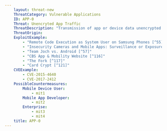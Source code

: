 ```yaml
---
    layout: threat-new
    ThreatCategory: Vulnerable Applications
    ID: APP-0
    Threat: Unencryted App Traffic
    ThreatDescription: "Transmission of app or device data unencrypted allows any attacker with access to the physical media channel (e.g. proximity to wireless radios) to intercept that data. Even if the data is not directly sensitive, it may in combination with other data, allow an attacker in infer sensitive information or conduct other attacks against the user or device (e.g. geo-physical tracking, social engineering, phishing, watering-hole attacks)."
    ThreatOrigin:
    ExploitExample:
        - "Remote Code Execution as System User on Samsung Phones [^55]"
        - "Insecurity Cameras and Mobile Apps: Surveillance or Exposure? [^56]"
        - "Team Joch vs. Android [^57]"
        - "CBS App & Mobility Website [^116]"
        - "The Fork [^117]"
        - "Card Crypt [^121]"
    CVEExample:
        - CVE-2015-4640
        - CVE-2017-2412
    PossibleCountermeasures:
        Mobile Device User:
            - mit1
        Mobile App Developer:
            - mit2
        Enterprise:
            - mit3
            - mit4
    title: APP-0
---
```

